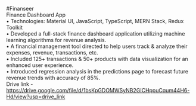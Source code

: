 #Finanseer 
<br>
Finance Dashboard App
<br>
• Technologies: Material UI, JavaScript, TypeScript, MERN Stack, Redux Toolkit
<br>
• Developed a full-stack finance dashboard application utilizing machine learning algorithms for revenue analysis.
<br>
• A financial management tool directed to help users track & analyze their expenses, revenue, transactions, etc.
<br>
• Included 125+ transactions & 50+ products with data visualization for an enhanced user experience.
<br>
• Introduced regression analysis in the predictions page to forecast future revenue trends with accuracy of 85%.
<br>
Drive link - https://drive.google.com/file/d/1bsKpGDOMWSyNB2GICHppuCqum44H6-Hd/view?usp=drive_link


